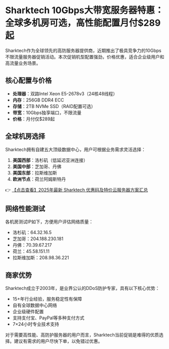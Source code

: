 # Sharktech 10Gbps大带宽服务器特惠：全球多机房可选，高性能配置月付$289起

Sharktech作为全球领先的高防服务器提供商，近期推出了极具竞争力的10Gbps不限流量服务器促销活动。本次促销机型配置强劲，价格优惠，适合企业级用户和高流量业务场景。

## 核心配置与价格

- **处理器**：双路Intel Xeon E5-2678v3（24核48线程）
- **内存**：256GB DDR4 ECC
- **存储**：2TB NVMe SSD（RAID配置可选）
- **带宽**：10Gbps独享端口，不限流量
- **价格**：月付仅$289起

## 全球机房选择

Sharktech拥有自建五大顶级数据中心，用户可根据业务需求灵活选择：

1. **美国西部**：洛杉矶（低延迟亚洲连接）
2. **美国中部**：芝加哥、丹佛
3. **美国东部**：拉斯维加斯
4. **欧洲节点**：荷兰阿姆斯特丹

👉 [【点击查看】2025年最新 Sharktech 优惠码及特价云服务器方案汇总](https://bit.ly/Sharktech)

## 网络性能测试

各机房测试IP如下，方便用户评估网络质量：

- 洛杉矶：64.32.16.5
- 芝加哥：204.188.230.181
- 丹佛：70.39.67.217
- 荷兰：45.58.151.11
- 拉斯维加斯：208.98.36.221

## 商家优势

Sharktech成立于2003年，是业界公认的DDoS防护专家，具有以下核心优势：

- 15+年行业经验，服务稳定性有保障
- 自有全球数据中心网络
- 企业级硬件配置
- 支持支付宝、PayPal等多种支付方式
- 7×24小时专业技术支持

对于需要高性能、高防护服务器的用户而言，Sharktech当前促销是难得的优质选择。建议有需求的用户尽快下单，以免错过优惠。